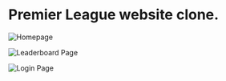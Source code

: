 # Premier League website clone.

![Homepage](https://user-images.githubusercontent.com/60761912/109133231-c903e080-7722-11eb-8fc2-783bda0c84de.PNG)

![Leaderboard Page](https://user-images.githubusercontent.com/60761912/109133320-e173fb00-7722-11eb-819f-5a5c7dfe5fe1.PNG)

![Login Page](https://user-images.githubusercontent.com/60761912/109133350-ec2e9000-7722-11eb-8886-160fea9ee713.PNG)
